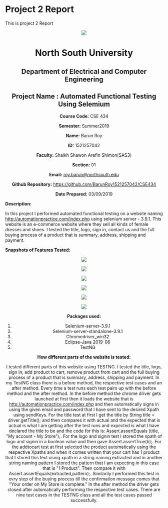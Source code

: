# Project 2 Report

This is project 2 Report

<p align="center">
<img src="https://github.com/BarunRoy1521257042/CSE434/blob/master/Cse434%20Project%202/NSU%20Logo/NSU%20logo.png">
</p>

<div align="center">

# North South University </h5>
##  Department of Electrical and Computer Engineering </h3>


## Project Name : Automated Functional Testing Using Selemium

**Course Code:** CSE 434

**Semester:** Summer2019

**Name:** Barun Roy

**ID:** 1521257042

**Faculty:** Shaikh Shawon Arefin Shimon(SAS3)

**Section:** 01

**Email:** roy.barun@northsouth.edu

**Github Repository:** https://github.com/BarunRoy1521257042/CSE434

**Date Prepared:** 03/09/2019
</div>





**Description:**

In this project I performed automated functional testing on a website naming http://automationpractice.com/index.php using selenium server - 3.9.1. This website is an e-commerce website where they sell all kinds of female dresses and shoes. I tested the title, logo, sign in, contact us and the full buying process of a product that is summary, address, shipping and payment.




**Snapshots of Features Tested:**

<p align="center">
<img src="https://github.com/BarunRoy1521257042/CSE434/blob/master/Cse434%20Project%202/Snapshots%20of%20features%20Tested/Features%20tested%20on%20the%20homepage.png">
</p>

<div align="center">


<p align="center">
<img src="https://github.com/BarunRoy1521257042/CSE434/blob/master/Cse434%20Project%202/Snapshots%20of%20features%20Tested/Snapshot%20of%20features%20tested%202.png">
</p>

<div align="center">


<p align="center">
<img src="https://github.com/BarunRoy1521257042/CSE434/blob/master/Cse434%20Project%202/Snapshots%20of%20features%20Tested/Snapshot%20of%20features%20tested%203.png">
</p>

<div align="center">


<p align="center">
<img src="https://github.com/BarunRoy1521257042/CSE434/blob/master/Cse434%20Project%202/Snapshots%20of%20features%20Tested/Snapshot%20of%20features%20tested%204.png">
</p>

<div align="center">


<p align="center">
<img src="https://github.com/BarunRoy1521257042/CSE434/blob/master/Cse434%20Project%202/Snapshots%20of%20features%20Tested/Snapshot%20of%20features%20tested%205.png">
</p>

<div align="center">



<p align="center">
<img src="https://github.com/BarunRoy1521257042/CSE434/blob/master/Cse434%20Project%202/Snapshots%20of%20features%20Tested/Snapshot%20of%20features%20tested%206.png">
</p>

<div align="center">




**Packages used:**

1) Selenium-server-3.9.1
2) Selenium-server-standalone-3.9.1
3) Chromedriver_win32
4) Eclipse-Java 2019-06
5) TestNG




**How different parts of the website is tested:**

I tested different parts of this website using TESTNG. I tested the title, logo, sign in, add product to cart, remove product from cart and the full buying process of a product that is summary, address, shipping and payment. In my TestNG class there is a before method, the respective test cases and an after method. Every time a test runs each test pairs up with the before method and the after method. In the before method the chrome driver gets launched at first then it loads the website that is http://automationpractice.com/index.php and then automatically signs in using the given email and password that I have sent to the desired Xpath using sendKeys. For the title test at first I get the title by String title = driver.getTitle(); and then compares it with actual and the expected that is actual is what I am getting after the test runs and expected is what I have declared the title to be and the code for this is: Assert.assertEquals (title, "My account - My Store");.
For the logo and signin test I stored the xpath of logo and signin in a boolean value and then gave Assert.assertTrue(b);. For the addtocart test at first selected the product automatically using the respective Xpaths and when it comes written that your cart has 1 product that I stored this text using xpath in a string naming extracted and in another string naming pattern I stored the pattern that I am expecting in this case that is "1 Product". Then compare it with Assert.assertEquals(extracted,pattern);. Similarily I performed this test in evry step of the buying process till the confirmation message comes that "Your order on My Store is complete." In the after method the driver gets closed after automatically performing the respective test cases. There are nine test cases in the TESTNG class and all the test cases passed successfully.
